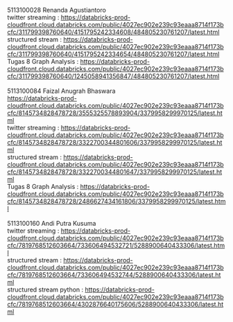 5113100028 Renanda Agustiantoro<br>
twitter streaming : https://databricks-prod-cloudfront.cloud.databricks.com/public/4027ec902e239c93eaaa8714f173bcfc/311799398760640/4151795242334608/484805230761207/latest.html
<br>
structured stream : https://databricks-prod-cloudfront.cloud.databricks.com/public/4027ec902e239c93eaaa8714f173bcfc/311799398760640/4151795242334654/484805230761207/latest.html<br>
Tugas 8 Graph Analysis : https://databricks-prod-cloudfront.cloud.databricks.com/public/4027ec902e239c93eaaa8714f173bcfc/311799398760640/1245058941356847/484805230761207/latest.html<br><br>
5113100084 Faizal Anugrah Bhaswara<br>https://databricks-prod-cloudfront.cloud.databricks.com/public/4027ec902e239c93eaaa8714f173bcfc/8145734828478728/3555325578893904/3379958299970125/latest.html<br>
twitter streaming : https://databricks-prod-cloudfront.cloud.databricks.com/public/4027ec902e239c93eaaa8714f173bcfc/8145734828478728/3322700344801606/3379958299970125/latest.html
<br>
structured stream : https://databricks-prod-cloudfront.cloud.databricks.com/public/4027ec902e239c93eaaa8714f173bcfc/8145734828478728/3322700344801647/3379958299970125/latest.html<br>
Tugas 8 Graph Analysis : https://databricks-prod-cloudfront.cloud.databricks.com/public/4027ec902e239c93eaaa8714f173bcfc/8145734828478728/2486627434161806/3379958299970125/latest.html<br>
<br>
5113100160 Andi Putra Kusuma<br>
twitter streaming : https://databricks-prod-cloudfront.cloud.databricks.com/public/4027ec902e239c93eaaa8714f173bcfc/7819768512603664/733606494532721/5288900640433306/latest.html
<br>
structured stream : https://databricks-prod-cloudfront.cloud.databricks.com/public/4027ec902e239c93eaaa8714f173bcfc/7819768512603664/733606494532744/5288900640433306/latest.html
<br>
structured stream python : https://databricks-prod-cloudfront.cloud.databricks.com/public/4027ec902e239c93eaaa8714f173bcfc/7819768512603664/4302876640175606/5288900640433306/latest.html
